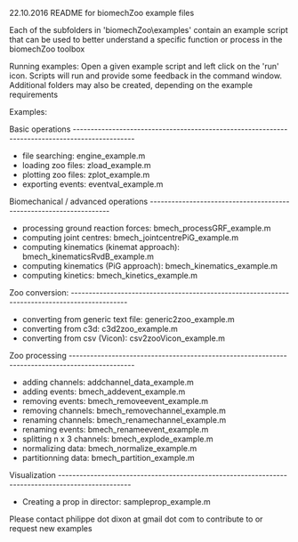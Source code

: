 22.10.2016 README for biomechZoo example files

Each of the subfolders in 'biomechZoo\examples' contain an example script that can be used to better understand a specific
function or process in the biomechZoo toolbox

Running examples: 
Open a given example script and left click on the 'run' icon. Scripts will run and provide some feedback in the command window. Additional folders may also be created, depending on the example requirements



Examples: 

Basic operations -----------------------------------------------------------------------------------------------	
									
- file searching:							engine_example.m		
- loading zoo files:						zload_example.m		
- plotting zoo files:						zplot_example.m		
- exporting events:						eventval_example.m		

Biomechanical / advanced operations -------------------------------------------------------------------	
																   	
- processing ground reaction forces: 			bmech_processGRF_example.m			
- computing joint centres:					bmech_jointcentrePiG_example.m		
- computing kinematics (kinemat  approach):	bmech_kinematicsRvdB_example.m		
- computing kinematics (PiG approach):		bmech_kinematics_example.m			
- computing kinetics:						bmech_kinetics_example.m			


Zoo conversion: ----------------------------------------------------------------------------------------------
													
- converting from generic text file:			generic2zoo_example.m		
- converting from c3d: 					c3d2zoo_example.m			
- converting from csv (Vicon):           			csv2zooVicon_example.m		


Zoo processing ------------------------------------------------------------------------------------------------
													
- adding channels:						addchannel_data_example.m			
- adding events:						bmech_addevent_example.m			
- removing events:						bmech_removeevent_example.m		
- removing channels:						bmech_removechannel_example.m		
- renaming channels:						bmech_renamechannel_example.m		
- renaming events:						bmech_renameevent_example.m
- splitting n x 3 channels: 					bmech_explode_example.m		
- normalizing data:						bmech_normalize_example.m			
- partitionning data:						bmech_partition_example.m			

Visualization --------------------------------------------------------------------------------------------------

- Creating a prop in director: 				sampleprop_example.m

Please contact philippe dot dixon at gmail dot com to contribute to or request new examples